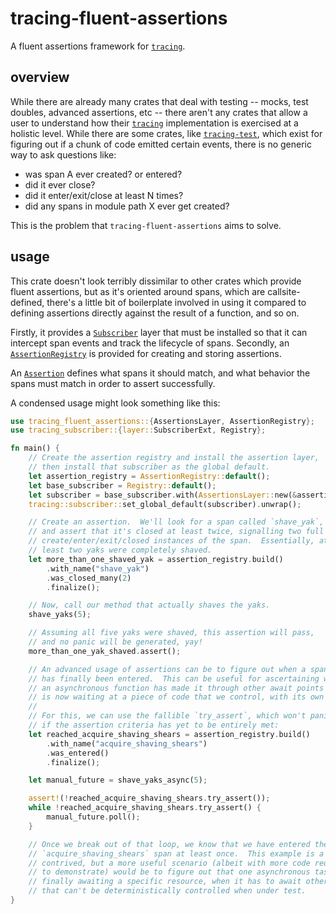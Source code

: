 # tracing-fluent-assertions
A fluent assertions framework for [`tracing`](https://docs.rs/tracing).

## overview

While there are already many crates that deal with testing -- mocks, test doubles, advanced
assertions, etc -- there aren't any crates that allow a user to understand how their
[`tracing`](https://docs.rs/tracing) implementation is exercised at a holistic level.  While there
are some crates, like [`tracing-test`](https://docs.rs/tracing-test), which exist for figuring out
if a chunk of code emitted certain events, there is no generic way to ask questions like:

- was span A ever created? or entered?
- did it ever close?
- did it enter/exit/close at least N times?
- did any spans in module path X ever get created?

This is the problem that `tracing-fluent-assertions` aims to solve.

## usage

This crate doesn't look terribly dissimilar to other crates which provide fluent assertions, but as
it's oriented around spans, which are callsite-defined, there's a little bit of boilerplate involved
in using it compared to defining assertions directly against the result of a function, and so on.

Firstly, it provides a [`Subscriber`](https://docs.rs/tracing/latest/tracing/trait.Subscriber.html)
layer that must be installed so that it can intercept span events and track the lifecycle of spans.
Secondly, an
[`AssertionRegistry`](https://docs.rs/tracing-fluent-assertions/latest/tracing_fluent_assertions/assertion/struct.AssertionRegistry.html)
is provided for creating and storing assertions.

An
[`Assertion`](https://docs.rs/tracing-fluent-assertions/latest/tracing_fluent_assertions/assertion/struct.Assertion.html
) defines what spans it should match, and what behavior the spans must match in order to assert
successfully.

A condensed usage might look something like this:

```rust
use tracing_fluent_assertions::{AssertionsLayer, AssertionRegistry};
use tracing_subscriber::{layer::SubscriberExt, Registry};

fn main() {
    // Create the assertion registry and install the assertion layer,
    // then install that subscriber as the global default.
    let assertion_registry = AssertionRegistry::default();
    let base_subscriber = Registry::default();
    let subscriber = base_subscriber.with(AssertionsLayer::new(&assertion_registry));
    tracing::subscriber::set_global_default(subscriber).unwrap();

    // Create an assertion.  We'll look for a span called `shave_yak`,
    // and assert that it's closed at least twice, signalling two full
    // create/enter/exit/closed instances of the span.  Essentially, at
    // least two yaks were completely shaved.
    let more_than_one_shaved_yak = assertion_registry.build()
        .with_name("shave_yak")
        .was_closed_many(2)
        .finalize();

    // Now, call our method that actually shaves the yaks.
    shave_yaks(5);

    // Assuming all five yaks were shaved, this assertion will pass,
    // and no panic will be generated, yay!
    more_than_one_yak_shaved.assert();

    // An advanced usage of assertions can be to figure out when a span
    // has finally been entered.  This can be useful for ascertaining when
    // an asynchronous function has made it through other await points and
    // is now waiting at a piece of code that we control, with its own span.
    //
    // For this, we can use the fallible `try_assert`, which won't panic
    // if the assertion criteria has yet to be entirely met:
    let reached_acquire_shaving_shears = assertion_registry.build()
        .with_name("acquire_shaving_shears")
        .was_entered()
        .finalize();

    let manual_future = shave_yaks_async(5);

    assert!(!reached_acquire_shaving_shears.try_assert());
    while !reached_acquire_shaving_shears.try_assert() {
        manual_future.poll();
    }

    // Once we break out of that loop, we know that we have entered the
    // `acquire_shaving_shears` span at least once.  This example is a bit
    // contrived, but a more useful scenario (albeit with more code required
    // to demonstrate) would be to figure out that one asynchronous task is
    // finally awaiting a specific resource, when it has to await other resources
    // that can't be deterministically controlled when under test.
}
```
